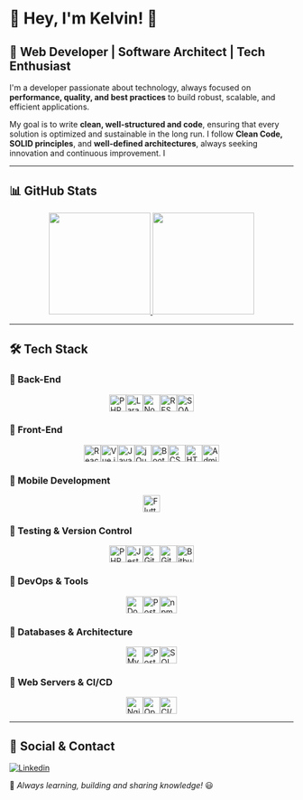 # 👋 Hey, I'm Kelvin! 🖖  

## 🚀 Web Developer | Software Architect | Tech Enthusiast  

I'm a developer passionate about technology, always focused on **performance, quality, and best practices** to build robust, scalable, and efficient applications.  

My goal is to write **clean, well-structured and code**, ensuring that every solution is optimized and sustainable in the long run. I follow **Clean Code, SOLID principles**, and **well-defined architectures**, always seeking innovation and continuous improvement.  I

---

## 📊 GitHub Stats  
<div align="center">
  <a href="https://github.com/kelvinseverino">
    <img height="180em" src="https://github-readme-stats.vercel.app/api?username=kelvinseverino&show_icons=true&theme=tokyonight&include_all_commits=true&count_private=true"/>
    <img height="180em" src="https://github-readme-stats.vercel.app/api/top-langs/?username=kelvinseverino&layout=compact&langs_count=7&theme=tokyonight"/>
  </a>
</div>  

---

## 🛠 Tech Stack  

### 🔹 Back-End  
<div style="display: flex; justify-content: center; flex-wrap: wrap;">
  <img alt="PHP" height="30" src="https://skillicons.dev/icons?i=php"/>
  <img alt="Laravel" height="30" src="https://skillicons.dev/icons?i=laravel"/>
  <img alt="Node.js" height="30" src="https://skillicons.dev/icons?i=nodejs"/>
  <img alt="REST API" height="30" src="https://skillicons.dev/icons?i=postman"/>
  <img alt="SOAP" height="30" src="https://skillicons.dev/icons?i=soap"/>
</div>  

### 🔹 Front-End  
<div style="display: flex; justify-content: center; flex-wrap: wrap;">
  <img alt="React" height="30" src="https://skillicons.dev/icons?i=react"/>
  <img alt="Vue.js" height="30" src="https://skillicons.dev/icons?i=vue"/>
  <img alt="JavaScript" height="30" src="https://skillicons.dev/icons?i=js"/>
  <img alt="jQuery" height="30" src="https://skillicons.dev/icons?i=jquery"/>
  <img alt="Bootstrap" height="30" src="https://skillicons.dev/icons?i=bootstrap"/>
  <img alt="CSS" height="30" src="https://skillicons.dev/icons?i=css"/>
  <img alt="HTML" height="30" src="https://skillicons.dev/icons?i=html"/>
  <img alt="AdminLTE" height="30" src="https://skillicons.dev/icons?i=adminlte"/>
</div>  

### 🔹 Mobile Development  
<div style="display: flex; justify-content: center; flex-wrap: wrap;">
  <img alt="Flutter" height="30" src="https://skillicons.dev/icons?i=flutter"/>
</div>  

### 🔹 Testing & Version Control  
<div style="display: flex; justify-content: center; flex-wrap: wrap;">
  <img alt="PHPUnit" height="30" src="https://skillicons.dev/icons?i=php"/>
  <img alt="Jest" height="30" src="https://skillicons.dev/icons?i=jest"/>
  <img alt="Git" height="30" src="https://skillicons.dev/icons?i=git"/>
  <img alt="Github" height="30" src="https://skillicons.dev/icons?i=github"/>
  <img alt="Bitbucket" height="30" src="https://skillicons.dev/icons?i=bitbucket"/>
</div>  

### 🔹 DevOps & Tools  
<div style="display: flex; justify-content: center; flex-wrap: wrap;">
  <img alt="Docker" height="30" src="https://skillicons.dev/icons?i=docker"/>
  <img alt="Postman" height="30" src="https://skillicons.dev/icons?i=postman"/>
  <img alt="npm" height="30" src="https://skillicons.dev/icons?i=npm"/>
</div>  

### 🔹 Databases & Architecture  
<div style="display: flex; justify-content: center; flex-wrap: wrap;">
  <img alt="MySQL" height="30" src="https://skillicons.dev/icons?i=mysql"/>
  <img alt="PostgreSQL" height="30" src="https://skillicons.dev/icons?i=postgres"/>
  <img alt="SQL Server" height="30" src="https://skillicons.dev/icons?i=mssql"/>
</div>  

### 🔹 Web Servers & CI/CD  
<div style="display: flex; justify-content: center; flex-wrap: wrap;">
  <img alt="Nginx" height="30" src="https://skillicons.dev/icons?i=nginx"/>
  <img alt="Openshift" height="30" src="https://skillicons.dev/icons?i=openshift"/>
  <img alt="CI/CD" height="30" src="https://skillicons.dev/icons?i=githubactions"/>
</div>  

---

## 🔗 Social & Contact  
[![Linkedin](https://img.shields.io/badge/LinkedIn-0077B5?style=for-the-badge&logo=linkedin&logoColor=white)](https://www.linkedin.com/in/kelvinseverino/)  

📌 *Always learning, building and sharing knowledge!* 😃
